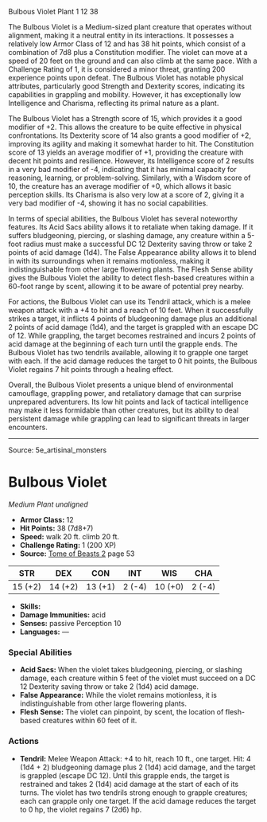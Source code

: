 <MonsterName/>Bulbous Violet</MonsterName>
<CreatureType/>Plant</CreatureType>
<CR/>1</CR>
<AC/>12</AC>
<HP/>38</HP>
<summary>The Bulbous Violet is a Medium-sized plant creature that operates without alignment, making it a neutral entity in its interactions. It possesses a relatively low Armor Class of 12 and has 38 hit points, which consist of a combination of 7d8 plus a Constitution modifier. The violet can move at a speed of 20 feet on the ground and can also climb at the same pace. With a Challenge Rating of 1, it is considered a minor threat, granting 200 experience points upon defeat. The Bulbous Violet has notable physical attributes, particularly good Strength and Dexterity scores, indicating its capabilities in grappling and mobility. However, it has exceptionally low Intelligence and Charisma, reflecting its primal nature as a plant.</summary>

<detail>

The Bulbous Violet has a Strength score of 15, which provides it a good modifier of +2. This allows the creature to be quite effective in physical confrontations. Its Dexterity score of 14 also grants a good modifier of +2, improving its agility and making it somewhat harder to hit. The Constitution score of 13 yields an average modifier of +1, providing the creature with decent hit points and resilience. However, its Intelligence score of 2 results in a very bad modifier of -4, indicating that it has minimal capacity for reasoning, learning, or problem-solving. Similarly, with a Wisdom score of 10, the creature has an average modifier of +0, which allows it basic perception skills. Its Charisma is also very low at a score of 2, giving it a very bad modifier of -4, showing it has no social capabilities.

In terms of special abilities, the Bulbous Violet has several noteworthy features. Its Acid Sacs ability allows it to retaliate when taking damage. If it suffers bludgeoning, piercing, or slashing damage, any creature within a 5-foot radius must make a successful DC 12 Dexterity saving throw or take 2 points of acid damage (1d4). The False Appearance ability allows it to blend in with its surroundings when it remains motionless, making it indistinguishable from other large flowering plants. The Flesh Sense ability gives the Bulbous Violet the ability to detect flesh-based creatures within a 60-foot range by scent, allowing it to be aware of potential prey nearby.

For actions, the Bulbous Violet can use its Tendril attack, which is a melee weapon attack with a +4 to hit and a reach of 10 feet. When it successfully strikes a target, it inflicts 4 points of bludgeoning damage plus an additional 2 points of acid damage (1d4), and the target is grappled with an escape DC of 12. While grappling, the target becomes restrained and incurs 2 points of acid damage at the beginning of each turn until the grapple ends. The Bulbous Violet has two tendrils available, allowing it to grapple one target with each. If the acid damage reduces the target to 0 hit points, the Bulbous Violet regains 7 hit points through a healing effect.

Overall, the Bulbous Violet presents a unique blend of environmental camouflage, grappling power, and retaliatory damage that can surprise unprepared adventurers. Its low hit points and lack of tactical intelligence may make it less formidable than other creatures, but its ability to deal persistent damage while grappling can lead to significant threats in larger encounters.</detail>



---

Source: 5e_artisinal_monsters

# Bulbous Violet

*Medium* *Plant* *unaligned*

- **Armor Class:** 12
- **Hit Points:** 38 (7d8+7)
- **Speed:** walk 20 ft. climb 20 ft.
- **Challenge Rating:** 1 (200 XP)
- **Source:** [Tome of Beasts 2](https://koboldpress.com/kpstore/product/tome-of-beasts-2-for-5th-edition) page 53

| STR | DEX | CON | INT | WIS | CHA |
| --- | --- | --- | --- | --- | --- |
| 15 (+2) | 14 (+2) | 13 (+1) | 2 (-4) | 10 (+0) | 2 (-4) |

- **Skills:** 
- **Damage Immunities:** acid
- **Senses:** passive Perception 10
- **Languages:** —

### Special Abilities

- **Acid Sacs:** When the violet takes bludgeoning, piercing, or slashing damage, each creature within 5 feet of the violet must succeed on a DC 12 Dexterity saving throw or take 2 (1d4) acid damage.
- **False Appearance:** While the violet remains motionless, it is indistinguishable from other large flowering plants.
- **Flesh Sense:** The violet can pinpoint, by scent, the location of flesh-based creatures within 60 feet of it.

### Actions

- **Tendril:** Melee Weapon Attack: +4 to hit, reach 10 ft., one target. Hit: 4 (1d4 + 2) bludgeoning damage plus 2 (1d4) acid damage, and the target is grappled (escape DC 12). Until this grapple ends, the target is restrained and takes 2 (1d4) acid damage at the start of each of its turns. The violet has two tendrils strong enough to grapple creatures; each can grapple only one target. If the acid damage reduces the target to 0 hp, the violet regains 7 (2d6) hp.




